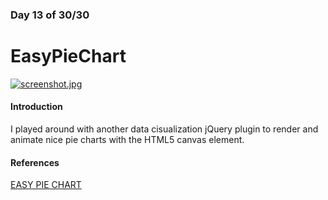 ### Day 13 of 30/30
# EasyPieChart

[![screenshot.jpg](https://s30.postimg.org/kizwfasr5/screenshot.jpg)](https://postimg.org/image/ofd8badql/)

#### Introduction
I played around with another data cisualization jQuery plugin to render and animate nice pie charts with the HTML5 canvas element.

#### References
[EASY PIE CHART](https://rendro.github.io/easy-pie-chart/)
